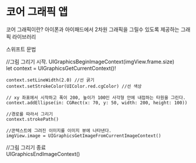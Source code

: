 # 코어 그래픽 앱

코어 그래픽이란? 아이폰과 아이패드에서 2차원 그래픽을 그릴수 있도록 제공하는 그래픽 라이브러리  

스위프트 문법  

//그림 그리기 시작. 
UIGraphicsBeginImageContext(imgView.frame.size)  
    let context = UIGraphicsGetCurrentContext()!    
        
    context.setLineWidth(2.0) //선 굵기    
    context.setStrokeColor(UIColor.red.cgColor) //선 색상  
        
    // xy 좌표에서 시작하고 폭이 200, 높이가 100인 사각형 안에 내접하는 타원을 그린다.   
    context.addEllipse(in: CGRect(x: 70, y: 50, width: 200, height: 100))   
    
    //경로를 따라서 그리기   
    context.strokePath()    
    
    //콘텍스트에 그려진 이미지를 이미지 뷰에 나타낸다.   
    imgView.image = UIGraphicsGetImageFromCurrentImageContext()     

//그림 그리기 종료     
UIGraphicsEndImageContext()     
